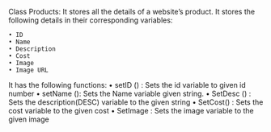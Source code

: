 Class Products:
It stores all the details of a website’s product. It stores the following details in their corresponding variables:

    • ID
    • Name
    • Description
    • Cost
    • Image
    • Image URL
It has the following functions:
    • setID () : Sets the id variable to given id number
    • setName (): Sets the Name variable given string.
    • SetDesc () : Sets the description(DESC) variable to the given string
    • SetCost() : Sets the cost variable to the given cost
    • SetImage : Sets the image variable to the given image
